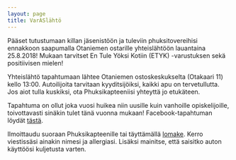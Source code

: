 ```yaml
---
layout: page
title: VarASlähtö
---
```

Pääset tutustumaan killan jäsenistöön ja tuleviin phuksitovereihisi ennakkoon saapumalla Otaniemen ostarille yhteislähtöön lauantaina 25.8.2018! Mukaan tarvitset En Tule Yöksi Kotiin (ETYK) -varustuksen sekä positiivisen mielen!

Yhteislähtö tapahtumaan lähtee Otaniemen ostoskeskukselta (Otakaari 11) kello 13:00. Autoilijoita tarvitaan kyyditsijöiksi, kaikki apu on tervetullutta. Jos aiot tulla kuskiksi, ota Phuksikapteeniisi yhteyttä jo etukäteen.

Tapahtuma on ollut joka vuosi huikea niin uusille kuin vanhoille opiskelijoille, toivottavasti sinäkin tulet tänä vuonna mukaan! Facebook-tapahtuman löydät [tästä](https://www.facebook.com/events/225300538259517/).

Ilmoittaudu suoraan Phuksikapteenille tai täyttämällä [lomake](https://docs.google.com/forms/d/e/1FAIpQLSeuvZhblkbIQVk8vMvC9uP-ZyftsHBAorykfl3wnZfmvmYaJw/viewform?usp=sf_link). Kerro viestissäsi ainakin nimesi ja allergiasi. Lisäksi mainitse, että saisitko auton käyttöösi kuljetusta varten.
